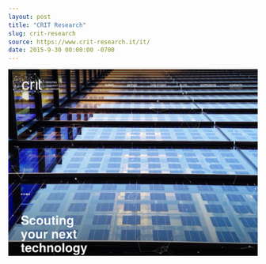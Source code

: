 ```yaml
---
layout: post
title: "CRIT Research"
slug: crit-research
source: https://www.crit-research.it/it/
date: 2015-9-30 00:00:00 -0700
---
```


<img src="/assets/img/screenshots/crit-research.jpg">
